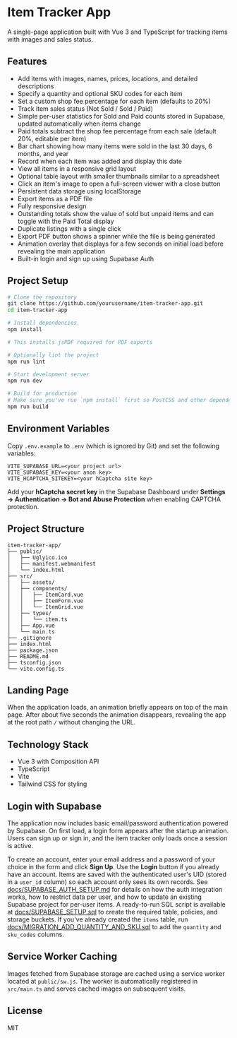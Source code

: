 # Item Tracker App

A single-page application built with Vue 3 and TypeScript for tracking items with images and sales status.

## Features

- Add items with images, names, prices, locations, and detailed descriptions
- Specify a quantity and optional SKU codes for each item
- Set a custom shop fee percentage for each item (defaults to 20%)
- Track item sales status (Not Sold / Sold / Paid)
- Simple per-user statistics for Sold and Paid counts stored in Supabase, updated automatically when items change
- Paid totals subtract the shop fee percentage from each sale (default 20%, editable per item)
- Bar chart showing how many items were sold in the last 30 days, 6 months, and year
- Record when each item was added and display this date
- View all items in a responsive grid layout
- Optional table layout with smaller thumbnails similar to a spreadsheet
- Click an item's image to open a full-screen viewer with a close button
- Persistent data storage using localStorage
- Export items as a PDF file
- Fully responsive design
- Outstanding totals show the value of sold but unpaid items and can toggle with the Paid Total display
- Duplicate listings with a single click
- Export PDF button shows a spinner while the file is being generated
- Animation overlay that displays for a few seconds on initial load before revealing the main application
- Built-in login and sign up using Supabase Auth

## Project Setup

```bash
# Clone the repository
git clone https://github.com/yourusername/item-tracker-app.git
cd item-tracker-app

# Install dependencies
npm install

# This installs jsPDF required for PDF exports

# Optionally lint the project
npm run lint

# Start development server
npm run dev

# Build for production
# Make sure you've run `npm install` first so PostCSS and other dependencies are available.
npm run build
```

## Environment Variables
Copy `.env.example` to `.env` (which is ignored by Git) and set the following variables:

```
VITE_SUPABASE_URL=<your project url>
VITE_SUPABASE_KEY=<your anon key>
VITE_HCAPTCHA_SITEKEY=<your hCaptcha site key>
```

Add your **hCaptcha secret key** in the Supabase Dashboard under **Settings → Authentication → Bot and Abuse Protection** when enabling CAPTCHA protection.

## Project Structure

```
item-tracker-app/
├── public/
│   ├── Uglyico.ico
│   ├── manifest.webmanifest
│   └── index.html
├── src/
│   ├── assets/
│   ├── components/
│   │   ├── ItemCard.vue
│   │   ├── ItemForm.vue
│   │   └── ItemGrid.vue
│   ├── types/
│   │   └── item.ts
│   ├── App.vue
│   └── main.ts
├── .gitignore
├── index.html
├── package.json
├── README.md
├── tsconfig.json
└── vite.config.ts
```

## Landing Page
When the application loads, an animation briefly appears on top of the main page. After about five seconds the animation disappears, revealing the app at the root path `/` without changing the URL.

## Technology Stack

- Vue 3 with Composition API
- TypeScript
- Vite
- Tailwind CSS for styling

## Login with Supabase

The application now includes basic email/password authentication powered by
Supabase. On first load, a login form appears after the startup animation. Users
can sign up or sign in, and the item tracker only loads once a session is
active.

To create an account, enter your email address and a password of your choice in the form and click **Sign Up**. Use the **Login** button if you already have an account.
 Items are saved with the authenticated user's UID (stored in a
`user_id` column) so each account only sees its own records. See
[docs/SUPABASE_AUTH_SETUP.md](docs/SUPABASE_AUTH_SETUP.md) for details on how
the auth integration works, how to restrict data per user, and how to update an
existing Supabase project for per-user items. A ready-to-run SQL script is
available at [docs/SUPABASE_SETUP.sql](docs/SUPABASE_SETUP.sql) to create the
required table, policies, and storage buckets.
If you've already created the `items` table, run
[docs/MIGRATION_ADD_QUANTITY_AND_SKU.sql](docs/MIGRATION_ADD_QUANTITY_AND_SKU.sql)
to add the `quantity` and `sku_codes` columns.

## Service Worker Caching

Images fetched from Supabase storage are cached using a service worker located at `public/sw.js`. The worker is automatically registered in `src/main.ts` and serves cached images on subsequent visits.

## License

MIT
